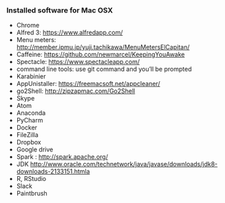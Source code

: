 ### Installed software for Mac OSX

* Chrome
* Alfred 3: https://www.alfredapp.com/
* Menu meters: http://member.ipmu.jp/yuji.tachikawa/MenuMetersElCapitan/
* Caffeine: https://github.com/newmarcel/KeepingYouAwake
* Spectacle: https://www.spectacleapp.com/
* command line tools: use git command and you’ll be prompted
* Karabinier
* AppUnistaller: https://freemacsoft.net/appcleaner/
* go2Shell: http://zipzapmac.com/Go2Shell
* Skype
* Atom
* Anaconda
* PyCharm
* Docker
* FileZilla
* Dropbox
* Google drive
* Spark : http://spark.apache.org/
* JDK http://www.oracle.com/technetwork/java/javase/downloads/jdk8-downloads-2133151.htmla
* R, RStudio
* Slack
* Paintbrush


